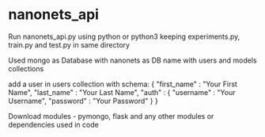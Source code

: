# nanonets_api

Run nanonets_api.py using python or python3 keeping experiments.py, train.py and test.py in same directory

Used mongo as Database with nanonets as DB name with users and models collections

add a user in users collection with schema:
{
  "first_name" : "Your First Name",
	"last_name" : "Your Last Name",
	"auth" : {
		"username" : "Your Username",
		"password" : "Your Password"
	}
}

Download modules - pymongo, flask and any other modules or dependencies used in code
